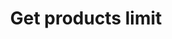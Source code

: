 ---
title: "Get products limit"
name: "sourcemeta_dolfin"
key: "get_products_limit"
description: "Determine how many products should sync from Dolfin to Stock2Shop"
user_friendly_description: "Determine how many products should sync from Dolfin to Stock2Shop"
default: "10"
values: []
tags: [sourcemeta,dolfin]
type: "meta"
process: "products"
headless: true
---
